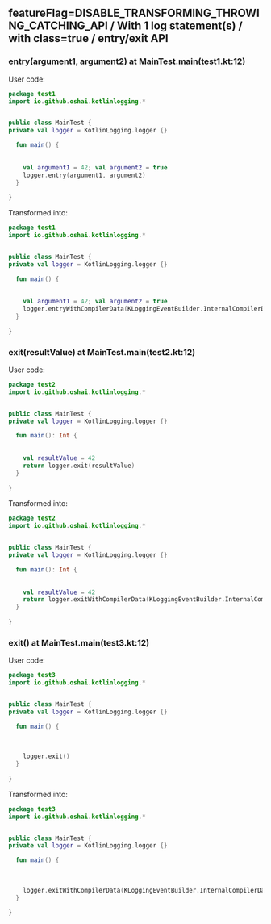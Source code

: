 ## featureFlag=DISABLE_TRANSFORMING_THROWING_CATCHING_API / With 1 log statement(s) / with class=true / entry/exit API



###  entry(argument1, argument2) at MainTest.main(test1.kt:12)

User code:
```kotlin
package test1
import io.github.oshai.kotlinlogging.*


public class MainTest {
private val logger = KotlinLogging.logger {}

  fun main() {
    
    
    val argument1 = 42; val argument2 = true
    logger.entry(argument1, argument2)
  }
  
}


```
  
Transformed into:
```kotlin
package test1
import io.github.oshai.kotlinlogging.*


public class MainTest {
private val logger = KotlinLogging.logger {}

  fun main() {
    
    
    val argument1 = 42; val argument2 = true
    logger.entryWithCompilerData(KLoggingEventBuilder.InternalCompilerData(messageTemplate = "entry(argument1, argument2)", className = "test1.MainTest", methodName = "main", fileName = "test1.kt", lineNumber = 12))
  }
  
}


```

###  exit(resultValue) at MainTest.main(test2.kt:12)

User code:
```kotlin
package test2
import io.github.oshai.kotlinlogging.*


public class MainTest {
private val logger = KotlinLogging.logger {}

  fun main(): Int {
    
    
    val resultValue = 42
    return logger.exit(resultValue)
  }
  
}


```
  
Transformed into:
```kotlin
package test2
import io.github.oshai.kotlinlogging.*


public class MainTest {
private val logger = KotlinLogging.logger {}

  fun main(): Int {
    
    
    val resultValue = 42
    return logger.exitWithCompilerData(KLoggingEventBuilder.InternalCompilerData(messageTemplate = "exit(resultValue)", className = "test2.MainTest", methodName = "main", fileName = "test2.kt", lineNumber = 12))
  }
  
}


```

###  exit() at MainTest.main(test3.kt:12)

User code:
```kotlin
package test3
import io.github.oshai.kotlinlogging.*


public class MainTest {
private val logger = KotlinLogging.logger {}

  fun main() {
    
    
    
    logger.exit()
  }
  
}


```
  
Transformed into:
```kotlin
package test3
import io.github.oshai.kotlinlogging.*


public class MainTest {
private val logger = KotlinLogging.logger {}

  fun main() {
    
    
    
    logger.exitWithCompilerData(KLoggingEventBuilder.InternalCompilerData(className = "test3.MainTest", methodName = "main", fileName = "test3.kt", lineNumber = 12))
  }
  
}


```
